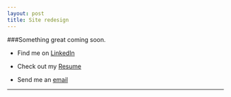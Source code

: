 ```yaml
---
layout: post
title: Site redesign
---
```


###Something great coming soon.




- Find me on [LinkedIn](https://www.linkedin.com/in/alex-pedersen-811a5715/)

- Check out my [Resume](https://docs.google.com/document/d/1BoUIpJbdXTt8ubD6JDsofxDdImpoMGV8WgHuknNMYvs/edit?usp=sharing)

- Send me an [email](mailto:Alex@alexjp.com)
---
